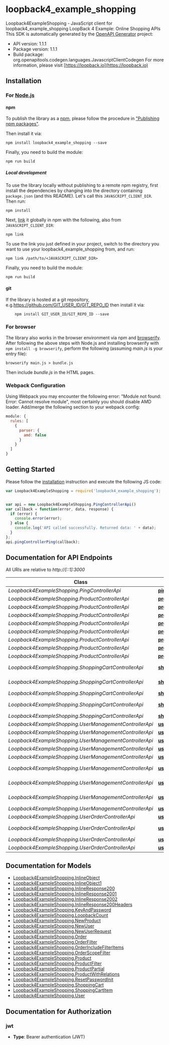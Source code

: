 # loopback4_example_shopping

Loopback4ExampleShopping - JavaScript client for loopback4_example_shopping
LoopBack 4 Example: Online Shopping APIs
This SDK is automatically generated by the [OpenAPI Generator](https://openapi-generator.tech) project:

- API version: 1.1.1
- Package version: 1.1.1
- Build package: org.openapitools.codegen.languages.JavascriptClientCodegen
For more information, please visit [https://loopback.io](https://loopback.io)

## Installation

### For [Node.js](https://nodejs.org/)

#### npm

To publish the library as a [npm](https://www.npmjs.com/), please follow the procedure in ["Publishing npm packages"](https://docs.npmjs.com/getting-started/publishing-npm-packages).

Then install it via:

```shell
npm install loopback4_example_shopping --save
```

Finally, you need to build the module:

```shell
npm run build
```

##### Local development

To use the library locally without publishing to a remote npm registry, first install the dependencies by changing into the directory containing `package.json` (and this README). Let's call this `JAVASCRIPT_CLIENT_DIR`. Then run:

```shell
npm install
```

Next, [link](https://docs.npmjs.com/cli/link) it globally in npm with the following, also from `JAVASCRIPT_CLIENT_DIR`:

```shell
npm link
```

To use the link you just defined in your project, switch to the directory you want to use your loopback4_example_shopping from, and run:

```shell
npm link /path/to/<JAVASCRIPT_CLIENT_DIR>
```

Finally, you need to build the module:

```shell
npm run build
```

#### git

If the library is hosted at a git repository, e.g.https://github.com/GIT_USER_ID/GIT_REPO_ID
then install it via:

```shell
    npm install GIT_USER_ID/GIT_REPO_ID --save
```

### For browser

The library also works in the browser environment via npm and [browserify](http://browserify.org/). After following
the above steps with Node.js and installing browserify with `npm install -g browserify`,
perform the following (assuming *main.js* is your entry file):

```shell
browserify main.js > bundle.js
```

Then include *bundle.js* in the HTML pages.

### Webpack Configuration

Using Webpack you may encounter the following error: "Module not found: Error:
Cannot resolve module", most certainly you should disable AMD loader. Add/merge
the following section to your webpack config:

```javascript
module: {
  rules: [
    {
      parser: {
        amd: false
      }
    }
  ]
}
```

## Getting Started

Please follow the [installation](#installation) instruction and execute the following JS code:

```javascript
var Loopback4ExampleShopping = require('loopback4_example_shopping');


var api = new Loopback4ExampleShopping.PingControllerApi()
var callback = function(error, data, response) {
  if (error) {
    console.error(error);
  } else {
    console.log('API called successfully. Returned data: ' + data);
  }
};
api.pingControllerPing(callback);

```

## Documentation for API Endpoints

All URIs are relative to *http://[::1]:3000*

Class | Method | HTTP request | Description
------------ | ------------- | ------------- | -------------
*Loopback4ExampleShopping.PingControllerApi* | [**pingControllerPing**](docs/PingControllerApi.md#pingControllerPing) | **GET** /ping | 
*Loopback4ExampleShopping.ProductControllerApi* | [**productControllerCount**](docs/ProductControllerApi.md#productControllerCount) | **GET** /products/count | 
*Loopback4ExampleShopping.ProductControllerApi* | [**productControllerCreate**](docs/ProductControllerApi.md#productControllerCreate) | **POST** /products | 
*Loopback4ExampleShopping.ProductControllerApi* | [**productControllerDeleteById**](docs/ProductControllerApi.md#productControllerDeleteById) | **DELETE** /products/{id} | 
*Loopback4ExampleShopping.ProductControllerApi* | [**productControllerFind**](docs/ProductControllerApi.md#productControllerFind) | **GET** /products | 
*Loopback4ExampleShopping.ProductControllerApi* | [**productControllerFindById**](docs/ProductControllerApi.md#productControllerFindById) | **GET** /products/{id} | 
*Loopback4ExampleShopping.ProductControllerApi* | [**productControllerReplaceById**](docs/ProductControllerApi.md#productControllerReplaceById) | **PUT** /products/{id} | 
*Loopback4ExampleShopping.ProductControllerApi* | [**productControllerUpdateAll**](docs/ProductControllerApi.md#productControllerUpdateAll) | **PATCH** /products | 
*Loopback4ExampleShopping.ProductControllerApi* | [**productControllerUpdateById**](docs/ProductControllerApi.md#productControllerUpdateById) | **PATCH** /products/{id} | 
*Loopback4ExampleShopping.ShoppingCartControllerApi* | [**shoppingCartControllerAddItem**](docs/ShoppingCartControllerApi.md#shoppingCartControllerAddItem) | **POST** /shoppingCarts/{userId}/items | 
*Loopback4ExampleShopping.ShoppingCartControllerApi* | [**shoppingCartControllerCreate**](docs/ShoppingCartControllerApi.md#shoppingCartControllerCreate) | **POST** /shoppingCarts/{userId} | 
*Loopback4ExampleShopping.ShoppingCartControllerApi* | [**shoppingCartControllerGet**](docs/ShoppingCartControllerApi.md#shoppingCartControllerGet) | **GET** /shoppingCarts/{userId} | 
*Loopback4ExampleShopping.ShoppingCartControllerApi* | [**shoppingCartControllerRemove**](docs/ShoppingCartControllerApi.md#shoppingCartControllerRemove) | **DELETE** /shoppingCarts/{userId} | 
*Loopback4ExampleShopping.ShoppingCartControllerApi* | [**shoppingCartControllerSet**](docs/ShoppingCartControllerApi.md#shoppingCartControllerSet) | **PUT** /shoppingCarts/{userId} | 
*Loopback4ExampleShopping.UserManagementControllerApi* | [**userManagementControllerCreate**](docs/UserManagementControllerApi.md#userManagementControllerCreate) | **POST** /users | 
*Loopback4ExampleShopping.UserManagementControllerApi* | [**userManagementControllerFindById**](docs/UserManagementControllerApi.md#userManagementControllerFindById) | **GET** /users/{userId} | 
*Loopback4ExampleShopping.UserManagementControllerApi* | [**userManagementControllerForgotPassword**](docs/UserManagementControllerApi.md#userManagementControllerForgotPassword) | **PUT** /users/forgot-password | 
*Loopback4ExampleShopping.UserManagementControllerApi* | [**userManagementControllerLogin**](docs/UserManagementControllerApi.md#userManagementControllerLogin) | **POST** /users/login | 
*Loopback4ExampleShopping.UserManagementControllerApi* | [**userManagementControllerPrintCurrentUser**](docs/UserManagementControllerApi.md#userManagementControllerPrintCurrentUser) | **GET** /users/me | 
*Loopback4ExampleShopping.UserManagementControllerApi* | [**userManagementControllerProductRecommendations**](docs/UserManagementControllerApi.md#userManagementControllerProductRecommendations) | **GET** /users/{userId}/recommend | 
*Loopback4ExampleShopping.UserManagementControllerApi* | [**userManagementControllerResetPasswordFinish**](docs/UserManagementControllerApi.md#userManagementControllerResetPasswordFinish) | **PUT** /users/reset-password/finish | 
*Loopback4ExampleShopping.UserManagementControllerApi* | [**userManagementControllerResetPasswordInit**](docs/UserManagementControllerApi.md#userManagementControllerResetPasswordInit) | **POST** /users/reset-password/init | 
*Loopback4ExampleShopping.UserManagementControllerApi* | [**userManagementControllerSet**](docs/UserManagementControllerApi.md#userManagementControllerSet) | **PUT** /users/{userId} | 
*Loopback4ExampleShopping.UserOrderControllerApi* | [**userOrderControllerCreateOrder**](docs/UserOrderControllerApi.md#userOrderControllerCreateOrder) | **POST** /users/{userId}/orders | 
*Loopback4ExampleShopping.UserOrderControllerApi* | [**userOrderControllerDeleteOrders**](docs/UserOrderControllerApi.md#userOrderControllerDeleteOrders) | **DELETE** /users/{userId}/orders | 
*Loopback4ExampleShopping.UserOrderControllerApi* | [**userOrderControllerFindOrders**](docs/UserOrderControllerApi.md#userOrderControllerFindOrders) | **GET** /users/{userId}/orders | 
*Loopback4ExampleShopping.UserOrderControllerApi* | [**userOrderControllerPatchOrders**](docs/UserOrderControllerApi.md#userOrderControllerPatchOrders) | **PATCH** /users/{userId}/orders | 


## Documentation for Models

 - [Loopback4ExampleShopping.InlineObject](docs/InlineObject.md)
 - [Loopback4ExampleShopping.InlineObject1](docs/InlineObject1.md)
 - [Loopback4ExampleShopping.InlineResponse200](docs/InlineResponse200.md)
 - [Loopback4ExampleShopping.InlineResponse2001](docs/InlineResponse2001.md)
 - [Loopback4ExampleShopping.InlineResponse2002](docs/InlineResponse2002.md)
 - [Loopback4ExampleShopping.InlineResponse200Headers](docs/InlineResponse200Headers.md)
 - [Loopback4ExampleShopping.KeyAndPassword](docs/KeyAndPassword.md)
 - [Loopback4ExampleShopping.LoopbackCount](docs/LoopbackCount.md)
 - [Loopback4ExampleShopping.NewProduct](docs/NewProduct.md)
 - [Loopback4ExampleShopping.NewUser](docs/NewUser.md)
 - [Loopback4ExampleShopping.NewUserRequest](docs/NewUserRequest.md)
 - [Loopback4ExampleShopping.Order](docs/Order.md)
 - [Loopback4ExampleShopping.OrderFilter](docs/OrderFilter.md)
 - [Loopback4ExampleShopping.OrderIncludeFilterItems](docs/OrderIncludeFilterItems.md)
 - [Loopback4ExampleShopping.OrderScopeFilter](docs/OrderScopeFilter.md)
 - [Loopback4ExampleShopping.Product](docs/Product.md)
 - [Loopback4ExampleShopping.ProductFilter](docs/ProductFilter.md)
 - [Loopback4ExampleShopping.ProductPartial](docs/ProductPartial.md)
 - [Loopback4ExampleShopping.ProductWithRelations](docs/ProductWithRelations.md)
 - [Loopback4ExampleShopping.ResetPasswordInit](docs/ResetPasswordInit.md)
 - [Loopback4ExampleShopping.ShoppingCart](docs/ShoppingCart.md)
 - [Loopback4ExampleShopping.ShoppingCartItem](docs/ShoppingCartItem.md)
 - [Loopback4ExampleShopping.User](docs/User.md)


## Documentation for Authorization



### jwt

- **Type**: Bearer authentication (JWT)

